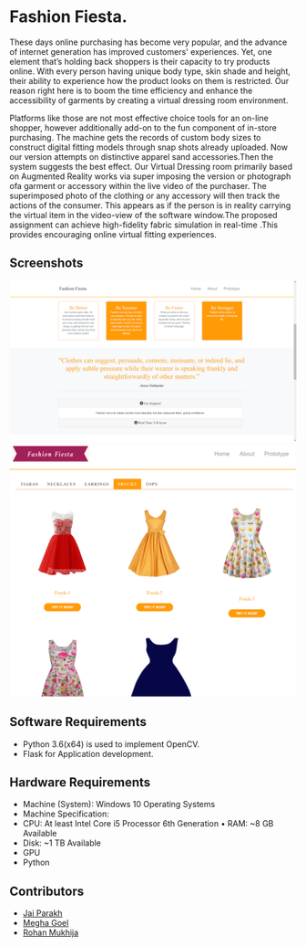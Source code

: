 # Fashion Fiesta.

These days online purchasing has become very popular, and the advance of internet generation has improved customers' experiences. Yet, one element that’s holding back shoppers is their capacity to try products online. With every person having unique body type, skin shade and height, their ability to experience how the product looks on them is restricted.  Our reason right here is to boom the time efficiency and enhance the accessibility of garments by creating a virtual dressing room environment. 

Platforms like those are not most effective choice tools for an on-line shopper, however additionally add-on to the fun component of in-store purchasing. The machine gets the records of custom body sizes to construct digital fitting models through snap shots already uploaded. Now our version attempts on distinctive apparel sand accessories.Then the system suggests the best effect. Our Virtual Dressing room primarily based on Augmented Reality works via super imposing the version or photograph ofa garment or accessory within the live video of the purchaser. The superimposed photo of the clothing or any accessory will then track the actions of the consumer. This appears as if the person is in reality carrying the virtual item in the video-view of the software window.The proposed assignment can achieve high-fidelity fabric simulation in real-time .This provides encouraging online virtual fitting experiences.

## Screenshots

![Screenshot-1](https://github.com/JaiParakh/Minor-2/blob/master/image20.png)
![Screenshot-2](https://github.com/JaiParakh/Minor-2/blob/master/image23.png)


## Software Requirements
 
- Python 3.6(x64) is used to implement OpenCV.
- Flask for Application development.


## Hardware Requirements

- Machine (System): Windows 10 Operating Systems 
- Machine Specification: 
- CPU: At least Intel Core i5 Processor 6​th​ Generation  • RAM: ~8 GB Available 
- Disk: ~1 TB Available 
- GPU 
- Python


## Contributors

- [Jai Parakh](https://github.com/JaiParakh)
- [Megha Goel](https://github.com/meghagoel211)
- [Rohan Mukhija](https://github.com/rohanmukhija)
